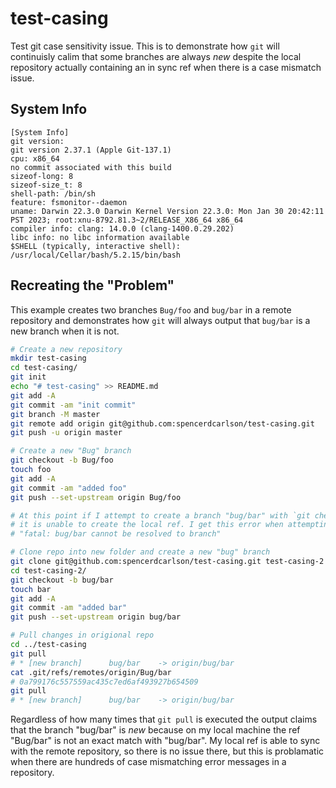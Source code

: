 # test-casing
Test git case sensitivity issue.
This is to demonstrate how `git` will continuisly calim that some branches are always _new_ despite the local repository actually containing an in sync ref 
when there is a case mismatch issue.

## System Info
```
[System Info]
git version:
git version 2.37.1 (Apple Git-137.1)
cpu: x86_64
no commit associated with this build
sizeof-long: 8
sizeof-size_t: 8
shell-path: /bin/sh
feature: fsmonitor--daemon
uname: Darwin 22.3.0 Darwin Kernel Version 22.3.0: Mon Jan 30 20:42:11 PST 2023; root:xnu-8792.81.3~2/RELEASE_X86_64 x86_64
compiler info: clang: 14.0.0 (clang-1400.0.29.202)
libc info: no libc information available
$SHELL (typically, interactive shell): /usr/local/Cellar/bash/5.2.15/bin/bash
```

## Recreating the "Problem"
This example creates two branches `Bug/foo` and `bug/bar` in a remote repository and demonstrates how `git` will always output that `bug/bar` is a new branch when it is not.

```bash
# Create a new repository
mkdir test-casing
cd test-casing/
git init
echo "# test-casing" >> README.md
git add -A
git commit -am "init commit"
git branch -M master
git remote add origin git@github.com:spencerdcarlson/test-casing.git
git push -u origin master

# Create a new "Bug" branch
git checkout -b Bug/foo
touch foo
git add -A
git commit -am "added foo"
git push --set-upstream origin Bug/foo

# At this point if I attempt to create a branch "bug/bar" with `git checkout -b bug/bar` 
# it is unable to create the local ref. I get this error when attempting to push
# "fatal: bug/bar cannot be resolved to branch"

# Clone repo into new folder and create a new "bug" branch
git clone git@github.com:spencerdcarlson/test-casing.git test-casing-2
cd test-casing-2/
git checkout -b bug/bar
touch bar
git add -A
git commit -am "added bar"
git push --set-upstream origin bug/bar

# Pull changes in origional repo
cd ../test-casing
git pull
# * [new branch]      bug/bar    -> origin/bug/bar
cat .git/refs/remotes/origin/Bug/bar
# 0a799176c557559ac435c7ed6af493927b654509
git pull
# * [new branch]      bug/bar    -> origin/bug/bar

```
Regardless of how many times that `git pull` is executed the output claims that the branch "bug/bar" is _new_ because on my local machine the ref "Bug/bar"  is not an exact match with "bug/bar". My local ref is able to sync with the remote repository, so there is no issue there, but this is problamatic when there are hundreds of case mismatching error messages in a repository.

